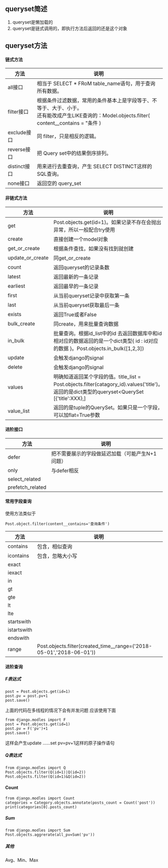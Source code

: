 ## queryset简述

1. queryset是懒加载的
2. queryset是链式调用的，即执行方法后返回的还是这个对象



## queryset方法

#### 链式方法

方法|说明
---|---
all接口|相当于 SELECT *  FRoM table_name语句，用于查询所有数据。
filter接口|根据条件过滤数据，常用的条件基本上是字段等于、不等于、大于、小于。<br>还有能改成产生LIKE查询的：Model.objects.filter( content\_\_contains = "条件 )
exclude接口|同 filter，只是相反的逻辑。
reverse接口|把 Query set中的结果倒序排列。
distinct接口|用来进行去重查询，产生 SELECT DISTINCT这样的SQL查询。
none接口|返回空的 query_set

#### 非链式方法
方法|说明
---|---
get|Post.objects.get(id=1)。如果记录不存在会抛出异常，所以一般配合try使用
create|直接创建一个model对象
get_or_create|根据条件查找，如果没有找到就创建
update_or_create|同get_or_create
count|返回queryset的记录条数
latest|返回最新的一条记录
earliest|返回最早的一条记录
first|从当前queryset记录中获取第一条
last|从当前queryset获取最后一条
exists|返回True或者False
bulk_create|同create，用来批量查询数据
in_bulk|批量查询。根据id_list中的id 去返回数据库中和id相对应的数据返回的是一个dict类型{ id : id对应的数据 }。Post.objects.in_bulk([1,2,3])
update|会触发django的signal
delete|会触发django的signal
values|明确知道返回某个字段的值。title_list = Post.objects.filter(catagory_id).values('title')。返回的是dict类型的queryset<QuerySet [{'title':XXX},]
value_list| 返回的是tuple的QuerySet。如果只是一个字段，可以加flat=True参数

#### 进阶接口
方法|说明
---|---
defer|把不需要展示的字段做延迟加载（可能产生N+1问题）
only|与defer相反
select_related|
prefetch_related|

#### 常用字段查询
使用方法类似于
```
Post.object.filter(content__contains='查询条件')
```
方法|说明
---|---
contains|包含，相似查询
icontains|包含，忽略大小写
exact| 
iexact| 
in| 
gt| 
gte| 
lt| 
lte| 
startswith|
istartswith|
endswith|
range|Post.objects.filter(created_time__range=('2018-05-01','2018-06-01'))

#### 进阶查询

##### F表达式
```
post = Post.objects.get(id=1)
post.pv = post.pv+1
post.save()
```
上面的代码在多线程的情况下会有并发问题
应该使用下面
```
from django.modles import F
post = Post.objects.get(id=1)
post.pv = F('pv')+1
post.save()
```
这样会产生update ……set pv=pv+1这样的原子操作语句

##### Q表达式
```
from django.modles import Q
Post.objects.filter(Q(id=1)|Q(id=2))
Post.objects.filter(Q(id=1)&Q(id=2))
```

#### Count
```
from django.modles import Count
categories = Category.objects.annotate(posts_count = Count('post'))
print(categories[0].posts_count)
```
##### Sum
```
from django.modles import Sum
Post.objects.aggrerate(all_pv=Sum('pv'))
```
##### 其他
Avg、Min、Max